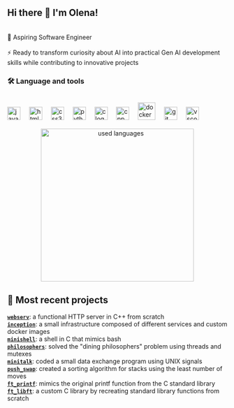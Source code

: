 ###

<h2 align="left">Hi there 👋 I'm Olena!</h2>


<br/> 
🔭 Aspiring Software Engineer
<br/> <br/> 
⚡ Ready to transform curiosity about AI into practical Gen AI development skills while contributing to innovative projects

<br/>

### <h3 align="left">🛠 Language and tools</h3><br/>
<div align="left">
  <img src="https://cdn.jsdelivr.net/gh/devicons/devicon/icons/javascript/javascript-original.svg" height="30" alt="javascript logo"  />
 <!--  <img width="12" />
  <img src="https://cdn.jsdelivr.net/gh/devicons/devicon/icons/typescript/typescript-original.svg" height="30" alt="typescript logo"  /> -->
<!--   <img width="12" />
  <img src="https://cdn.jsdelivr.net/gh/devicons/devicon/icons/react/react-original.svg" height="30" alt="react logo"  /> -->
  <img width="12" />
  <img src="https://cdn.jsdelivr.net/gh/devicons/devicon/icons/html5/html5-original.svg" height="30" alt="html5 logo"  />
  <img width="12" />
  <img src="https://cdn.jsdelivr.net/gh/devicons/devicon/icons/css3/css3-original.svg" height="30" alt="css3 logo"  />
  <img width="12" />
  <img src="https://cdn.jsdelivr.net/gh/devicons/devicon/icons/python/python-original.svg" height="30" alt="python logo"  />
  <img width="12" />
  <img src="https://cdn.jsdelivr.net/gh/devicons/devicon/icons/c/c-original.svg" height="30" alt="c logo"  />
  <img width="12" />
  <img src="https://cdn.jsdelivr.net/gh/devicons/devicon/icons/cplusplus/cplusplus-original.svg" height="30" alt="cpp logo"  />
  <img width="12" />
  <img src="https://cdn.jsdelivr.net/gh/devicons/devicon/icons/docker/docker-plain-wordmark.svg" height="40" alt="docker logo"  />
   <img width="12" />
  <img src="https://cdn.jsdelivr.net/gh/devicons/devicon/icons/git/git-original.svg" height="30" alt="git logo" />
   <img width="12" />
  <img src="https://cdn.jsdelivr.net/gh/devicons/devicon/icons/vscode/vscode-original.svg" height="30" alt="vscode logo" />

</div>

<div align="center">
  <br/>
  <img src="https://github-readme-stats.vercel.app/api/top-langs/?username=lh-lena&hide=roff&count_private=true&disable_animations=false&theme=tokyonight&locale=en&hide_border=false" height="350" alt="used languages"  />
  <br/>
</div>

<!-- <div align="center">
  <img src="https://github-readme-stats.vercel.app/api?username=lh-lena&hide_title=false&hide_rank=false&show_icons=true&include_all_commits=true&count_private=true&disable_animations=false&theme=dracula&locale=en&hide_border=false" height="150" alt="stats graph"  />
</div> -->

## 🔗 Most recent projects <br/>

  [**`webserv`**](https://github.com/lh-lena/42_webserv):           a functional HTTP server in C++ from scratch<br>
  [**`inception`**](https://github.com/lh-lena/42-Inception/):      a small infrastructure composed of different services and custom docker images<br>
  [**`minishell`**](https://github.com/lh-lena/42_minishell):       a shell in C that mimics bash<br>
  [**`philosophers`**](https://github.com/lh-lena/42_philosophers): solved the "dining philosophers" problem using threads and mutexes<br>
  [**`minitalk`**](https://github.com/lh-lena/42_minitalk):         coded a small data exchange program using UNIX signals<br>
  [**`push_swap`**](https://github.com/lh-lena/42_push_swap):       created a sorting algorithm for stacks using the least number of moves<br>
  [**`ft_printf`**](https://github.com/lh-lena/42_ft_printf):       mimics the original printf function from the C standard library<br>
  [**`ft_libft`**](https://github.com/lh-lena/42_libft):            a custom C library by recreating standard library functions from scratch<br>
<!-- [![lh-lena profile views](https://u8views.com/api/v1/github/profiles/115004316/views/day-week-month-total-count.svg)](https://u8views.com/github/lh-lena) -->


